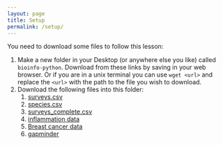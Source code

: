 ```yaml
---
layout: page
title: Setup
permalink: /setup/
---
```


You need to download some files to follow this lesson:

1. Make a new folder in your Desktop (or anywhere else you like) called `bioinfo-python`. Download from these links by saving in your web browser. Or if you are in a unix terminal you can use `wget <url>` and replace the `<url>` with the path to the file you wish to download.
2. Download the following files into this folder:
    1. [surveys.csv](https://raw.githubusercontent.com/mesfind/bioinfo-python/gh-pages/data/surveys.csv)
    2. [species.csv](https://raw.githubusercontent.com/mesfind/bioinfo-python/gh-pages/data/species.csv)
    3. [surveys_complete.csv](https://raw.githubusercontent.com/mesfind/bioinfo-python/gh-pages/data/surveys_complete.csv)
    4. [inflammation data](https://raw.githubusercontent.com/mesfind/bioinfo-python/gh-pages/data/python-novice-inflammation-data.zip)
    5. [Breast cancer data](https://raw.githubusercontent.com/mesfind/bioinfo-python/gh-pages/data/breast_cancer_diagnostic.zip)
    6. [gapminder](https://raw.githubusercontent.com/mesfind/bioinfo-python/gh-pages/data/gapminder.tsv)

